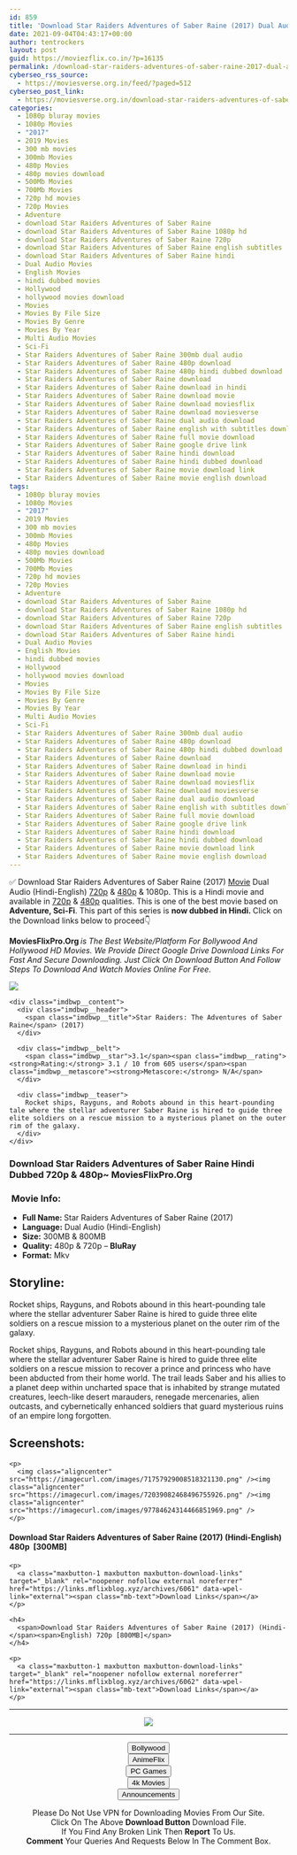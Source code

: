 ```yaml
---
id: 859
title: 'Download Star Raiders Adventures of Saber Raine (2017) Dual Audio (Hindi-English) 480p [300MB] || 720p [800MB]'
date: 2021-09-04T04:43:17+00:00
author: tentrockers
layout: post
guid: https://moviezflix.co.in/?p=16135
permalink: /download-star-raiders-adventures-of-saber-raine-2017-dual-audio-hindi-english-480p-300mb-720p-800mb/
cyberseo_rss_source:
  - https://moviesverse.org.in/feed/?paged=512
cyberseo_post_link:
  - https://moviesverse.org.in/download-star-raiders-adventures-of-saber-raine-2017-hindi-480p-720p/
categories:
  - 1080p bluray movies
  - 1080p Movies
  - "2017"
  - 2019 Movies
  - 300 mb movies
  - 300mb Movies
  - 480p Movies
  - 480p movies download
  - 500Mb Movies
  - 700Mb Movies
  - 720p hd movies
  - 720p Movies
  - Adventure
  - download Star Raiders Adventures of Saber Raine
  - download Star Raiders Adventures of Saber Raine 1080p hd
  - download Star Raiders Adventures of Saber Raine 720p
  - download Star Raiders Adventures of Saber Raine english subtitles
  - download Star Raiders Adventures of Saber Raine hindi
  - Dual Audio Movies
  - English Movies
  - hindi dubbed movies
  - Hollywood
  - hollywood movies download
  - Movies
  - Movies By File Size
  - Movies By Genre
  - Movies By Year
  - Multi Audio Movies
  - Sci-Fi
  - Star Raiders Adventures of Saber Raine 300mb dual audio
  - Star Raiders Adventures of Saber Raine 480p download
  - Star Raiders Adventures of Saber Raine 480p hindi dubbed download
  - Star Raiders Adventures of Saber Raine download
  - Star Raiders Adventures of Saber Raine download in hindi
  - Star Raiders Adventures of Saber Raine download movie
  - Star Raiders Adventures of Saber Raine download moviesflix
  - Star Raiders Adventures of Saber Raine download moviesverse
  - Star Raiders Adventures of Saber Raine dual audio download
  - Star Raiders Adventures of Saber Raine english with subtitles download
  - Star Raiders Adventures of Saber Raine full movie download
  - Star Raiders Adventures of Saber Raine google drive link
  - Star Raiders Adventures of Saber Raine hindi download
  - Star Raiders Adventures of Saber Raine hindi dubbed download
  - Star Raiders Adventures of Saber Raine movie download link
  - Star Raiders Adventures of Saber Raine movie english download
tags:
  - 1080p bluray movies
  - 1080p Movies
  - "2017"
  - 2019 Movies
  - 300 mb movies
  - 300mb Movies
  - 480p Movies
  - 480p movies download
  - 500Mb Movies
  - 700Mb Movies
  - 720p hd movies
  - 720p Movies
  - Adventure
  - download Star Raiders Adventures of Saber Raine
  - download Star Raiders Adventures of Saber Raine 1080p hd
  - download Star Raiders Adventures of Saber Raine 720p
  - download Star Raiders Adventures of Saber Raine english subtitles
  - download Star Raiders Adventures of Saber Raine hindi
  - Dual Audio Movies
  - English Movies
  - hindi dubbed movies
  - Hollywood
  - hollywood movies download
  - Movies
  - Movies By File Size
  - Movies By Genre
  - Movies By Year
  - Multi Audio Movies
  - Sci-Fi
  - Star Raiders Adventures of Saber Raine 300mb dual audio
  - Star Raiders Adventures of Saber Raine 480p download
  - Star Raiders Adventures of Saber Raine 480p hindi dubbed download
  - Star Raiders Adventures of Saber Raine download
  - Star Raiders Adventures of Saber Raine download in hindi
  - Star Raiders Adventures of Saber Raine download movie
  - Star Raiders Adventures of Saber Raine download moviesflix
  - Star Raiders Adventures of Saber Raine download moviesverse
  - Star Raiders Adventures of Saber Raine dual audio download
  - Star Raiders Adventures of Saber Raine english with subtitles download
  - Star Raiders Adventures of Saber Raine full movie download
  - Star Raiders Adventures of Saber Raine google drive link
  - Star Raiders Adventures of Saber Raine hindi download
  - Star Raiders Adventures of Saber Raine hindi dubbed download
  - Star Raiders Adventures of Saber Raine movie download link
  - Star Raiders Adventures of Saber Raine movie english download
---
```

<div class="thecontent clearfix">
  <p>
    ✅ Download Star Raiders Adventures of Saber Raine (2017) <a href="https://moviesverse.org.in/category/movies/" data-wpel-link="internal">Movie</a> Dual Audio (Hindi-English) <a href="https://moviesverse.org.in/720p-movies/" data-wpel-link="internal">720p</a>&nbsp;&&nbsp;<a href="https://moviesverse.org.in/480p-movies/" data-wpel-link="internal">480p</a> & 1080p. This is a Hindi movie and available in <a href="https://moviesverse.org.in/720p-movies/" data-wpel-link="internal">720p</a>&nbsp;&&nbsp;<a href="https://moviesverse.org.in/480p-movies/" data-wpel-link="internal">480p</a> qualities. This is one of the best movie based on <strong>Adventure, Sci-Fi</strong>. This part of this series is <strong>now dubbed in <span>Hindi.&nbsp;</span></strong><span>Click on the Download links below to proceed👇</span>
  </p>
  
  <p>
    <strong><span>MoviesFlixPro.Org&nbsp;</span></strong><em>is The Best Website/Platform For Bollywood And Hollywood HD Movies. We Provide Direct Google Drive Download Links For Fast And Secure Downloading. Just Click On Download Button And Follow Steps To&nbsp;Download And Watch Movies Online For Free.</em>
  </p>
  
  <div class="imdbwp imdbwp--movie dark">
    <div class="imdbwp__thumb">
      <a class="imdbwp__link" target="_blank" title="Star Raiders: The Adventures of Saber Raine" href="https://www.imdb.com/title/tt2039380/" rel="nofollow external noopener noreferrer" data-wpel-link="external"><img class="imdbwp__img" src="https://m.media-amazon.com/images/M/MV5BNDQyNTQyNzkxNl5BMl5BanBnXkFtZTgwMTU4NTkyNzE@._V1_SX300.jpg" /></a>
    </div>
    
    <div class="imdbwp__content">
      <div class="imdbwp__header">
        <span class="imdbwp__title">Star Raiders: The Adventures of Saber Raine</span> (2017)
      </div>
      
      <div class="imdbwp__belt">
        <span class="imdbwp__star">3.1</span><span class="imdbwp__rating"><strong>Rating:</strong> 3.1 / 10 from 605 users</span><span class="imdbwp__metascore"><strong>Metascore:</strong> N/A</span>
      </div>
      
      <div class="imdbwp__teaser">
        Rocket ships, Rayguns, and Robots abound in this heart-pounding tale where the stellar adventurer Saber Raine is hired to guide three elite soldiers on a rescue mission to a mysterious planet on the outer rim of the galaxy.
      </div>
    </div>
  </div>
  
  <h3>
    <span>Download Star Raiders Adventures of Saber Raine Hindi Dubbed 720p & 480p~ MoviesFlixPro.Org</span>
  </h3>
  
  <h3>
    <span>&nbsp;Movie Info:&nbsp;</span>
  </h3>
  
  <ul>
    <li>
      <strong>Full Name: </strong>Star Raiders Adventures of Saber Raine (2017)
    </li>
    <li>
      <strong>Language:</strong> Dual Audio (Hindi-English)
    </li>
    <li>
      <strong>Size:</strong> 300MB & 800MB
    </li>
    <li>
      <strong>Quality:</strong> 480p & 720p – <span><strong>BluRay</strong></span>
    </li>
    <li>
      <strong>Format:</strong>&nbsp;Mkv
    </li>
  </ul>
  
  <h2>
    <span>Storyline:</span>
  </h2>
  
  <p>
    Rocket ships, Rayguns, and Robots abound in this heart-pounding tale where the stellar adventurer Saber Raine is hired to guide three elite soldiers on a rescue mission to a mysterious planet on the outer rim of the galaxy.
  </p>
  
  <div>
    Rocket ships, Rayguns, and Robots abound in this heart-pounding tale where the stellar adventurer Saber Raine is hired to guide three elite soldiers on a rescue mission to recover a prince and princess who have been abducted from their home world. The trail leads Saber and his allies to a planet deep within uncharted space that is inhabited by strange mutated creatures, leech-like desert marauders, renegade mercenaries, alien outcasts, and cybernetically enhanced soldiers that guard mysterious ruins of an empire long forgotten.
  </div>
  
  <div class="summary_text">
    <h2>
      <span>Screenshots:</span>
    </h2>
    
    <p>
      <img class="aligncenter" src="https://imagecurl.com/images/71757929008518321130.png" /><img class="aligncenter" src="https://imagecurl.com/images/72039082468496755926.png" /><img class="aligncenter" src="https://imagecurl.com/images/97784624314466851969.png" />
    </p>
  </div>
  
  <div class="inline canwrap">
    <h4>
      <span>Download Star Raiders Adventures of Saber Raine (2017) (Hindi-English) </span><span>480p&nbsp; [300MB]</span>
    </h4>
    
    <p>
      <a class="maxbutton-1 maxbutton maxbutton-download-links" target="_blank" rel="noopener nofollow external noreferrer" href="https://links.mflixblog.xyz/archives/6061" data-wpel-link="external"><span class="mb-text">Download Links</span></a>
    </p>
    
    <h4>
      <span>Download Star Raiders Adventures of Saber Raine (2017) (Hindi-</span><span>English) 720p [800MB]</span>
    </h4>
    
    <p>
      <a class="maxbutton-1 maxbutton maxbutton-download-links" target="_blank" rel="noopener nofollow external noreferrer" href="https://links.mflixblog.xyz/archives/6062" data-wpel-link="external"><span class="mb-text">Download Links</span></a>
    </p>
  </div>
</div>

<center>
  </p> 
  
  <hr />
  
  <p>
    <a href="http://gdrivepro.xyz/join.php" data-wpel-link="external" target="_blank" rel="nofollow external noopener noreferrer"><img src="https://i.imgur.com/FhMdWdW.png" /></a>
  </p>
  
  <hr />
  
  <p>
    <a href="https://dogemovies.xyz" target="_blank" data-wpel-link="external" rel="nofollow external noopener noreferrer"><button class="button button5">Bollywood</button></a><br /> <a href="https://animeflix.in" target="_blank" data-wpel-link="external" rel="nofollow external noopener noreferrer"><button class="button button5">AnimeFlix</button></a><br /> <a href="https://gamesflix.net/" target="_blank" data-wpel-link="external" rel="nofollow external noopener noreferrer"><button class="button button5">PC Games</button></a><br /> <a href="https://uhdmovies.in" target="_blank" data-wpel-link="external" rel="nofollow external noopener noreferrer"><button class="button button5">4k Movies</button></a><br /> <a href="https://moviesverse.org.in/announcements/" target="_blank" data-wpel-link="internal" rel="noopener"><button class="button button5">Announcements</button></a>
  </p>
  
  <div class="alert alert-danger">
    Please Do Not Use VPN for Downloading Movies From Our Site.
  </div>
  
  <div class="alert alert-success">
    Click On The Above <strong>Download Button</strong> Download File.
  </div>
  
  <div class="alert alert-warning">
    If You Find Any Broken Link Then <strong>Report</strong> To Us.
  </div>
  
  <div class="alert alert-info">
    <strong>Comment</strong> Your Queries And Requests Below In The Comment Box.
  </div>
  
  <p>
    </center>
  </p>